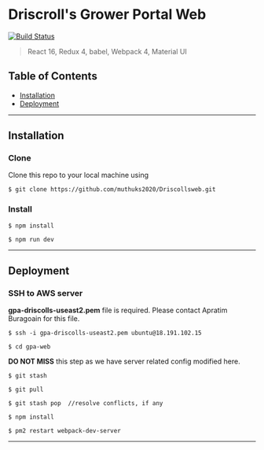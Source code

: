# Driscroll's Grower Portal Web

[![Build Status](https://travis-ci.org/joemccann/dillinger.svg?branch=master)](https://travis-ci.org/joemccann/dillinger)

> React 16, Redux 4, babel, Webpack 4, Material UI

## Table of Contents

- [Installation](#installation)
- [Deployment](#deployment)
---

## Installation

### Clone

Clone this repo to your local machine using

```shell
$ git clone https://github.com/muthuks2020/Driscollsweb.git
```

### Install

```shell
$ npm install
```

```shell
$ npm run dev
```

---

## Deployment

### SSH to AWS server

**gpa-driscolls-useast2.pem** file is required. Please contact Apratim Buragoain for this file.

```shell
$ ssh -i gpa-driscolls-useast2.pem ubuntu@18.191.102.15
```
```shell
$ cd gpa-web
```
**DO NOT MISS**  this step as we have server related config modified here.
```shell
$ git stash 
```
```shell
$ git pull
```
```shell
$ git stash pop  //resolve conflicts, if any
```
```shell
$ npm install
```
```shell
$ pm2 restart webpack-dev-server
```
---


